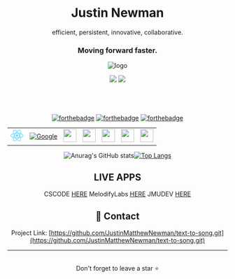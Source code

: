<div align="center">
  <h1>Justin Newman</h1>
  efficient, persistent, innovative, collaborative.
  <h3>Moving forward faster.</h3>
  <!-- Badges -->
  
  <img src="https://drive.google.com/uc?export=download&id=1IxmCC29KJbXtCs0I349yyJumSj0C3-mO" alt="logo" width="205" height="auto" />

<a href="https://Melodifylabs.com" target="_blank">![](https://img.shields.io/website-up-down-green-red/http/monip.org.svg)</a>
<a href="https://cscode.org" target="_blank">![](https://img.shields.io/badge/Maintained-Yes-indigo)</a>

</div>

<br />

<div align="center">
<h1></h1>

<a href="https://text-to-song.vercel.app" target="_blank">![forthebadge](https://forthebadge.com/images/badges/built-with-love.svg)</a>
<a href="https://text-to-song.vercel.app" target="_blank">![forthebadge](https://forthebadge.com/images/badges/for-you.svg)</a>
<a href="https://text-to-song.vercel.app" target="_blank">![forthebadge](https://forthebadge.com/images/badges/powered-by-coffee.svg)</a>



  
<table>
    <tr>
        <td>
<a href="https://reactjs.org/"><img src="https://raw.githubusercontent.com/devicons/devicon/master/icons/react/react-original.svg" alt="" width="30" height="30" /></a>
        </td>
                        <td>
<a href="https://www.typescriptlang.org/"><img src="https://user-images.githubusercontent.com/99184393/183096870-fdf58e59-d78c-44f4-bd1c-f9033c16d907.png" alt="Google" width="30" height="30" /></a>
        </td>
                        <td>
<a href="https://tailwindcss.com/"><img src="https://user-images.githubusercontent.com/99184393/179383376-874f547c-4e6f-4826-850e-706b009e7e2b.png" alt="" width="30" height="30" /></a>
        </td>
                        <td>
<a href="https://nodejs.org/en"><img src="https://user-images.githubusercontent.com/99184393/180462270-ea4a249c-627c-4479-9431-5c3fd25454c4.png" alt="" width="30" height="30" /></a>
        </td>
                                <td>
<a href="https://firebase.google.com/"><img src="https://user-images.githubusercontent.com/99184393/177784603-d69e9d02-721a-4bce-b9b3-949165d2edeb.png" alt="" width="30" height="30" /></a>
        </td>
                                            <td>
<a href="https://next-auth.js.org/"><img src="https://user-images.githubusercontent.com/99184393/204170976-0e5c6e2a-2b41-483d-adbd-d5d1e40b8d15.png" alt="" width="30" height="30" /></a>
        </td>
                                <td>
<a href="https://openai.com/product#made-for-developers"><img src="https://user-images.githubusercontent.com/99184393/222309201-8fe96906-fc80-4c75-b141-d18b2686055e.png" alt="" width="30" height="30" /></a>
        </td>
    </tr>
</table>
</div>

<div align="center">
<div style="display: flex; justify-content: center; flex-direction: row;">
  <div style="text-align: center;">
    <img src="https://github-readme-stats.vercel.app/api?username=justinmatthewnewman&show_icons=true&theme=radical&hide_rank=true" alt="Anurag's GitHub stats" />
  </div>
  <div style="text-align: center;">
    <a href="https://github.com/justinmatthewnewman/github-readme-stats">
      <img src="https://github-readme-stats.vercel.app/api/top-langs/?username=justinmatthewnewman&show_icons=true&theme=radical&size_weight=0.5&count_weight=0.5&hide_progress=true" alt="Top Langs" />
    </a>
  </div>
</div>


## LIVE APPS

CSCODE <a href='https://cscode.org'>HERE</a>
MelodifyLabs <a href='https://Melodifylabs.com'>HERE</a>
JMUDEV <a href='https://jmudev.com'>HERE</a>


## :handshake: Contact

Project Link: [https://github.com/JustinMatthewNewman/text-to-song.git](https://github.com/JustinMatthewNewman/text-to-song.git)

<hr />


<br />

<div align="center">Don't forget to leave a star ⭐️</div>
    </div>


